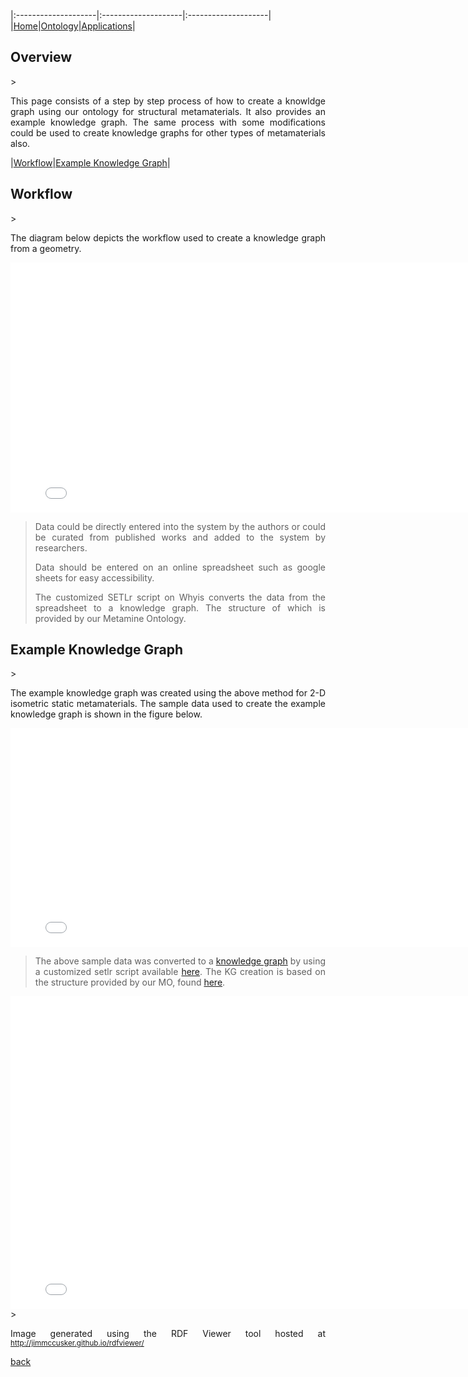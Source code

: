 
|:--------------------|:--------------------|:--------------------|
|[Home](./index.html)|[Ontology](./ontology.html)|[Applications](./applications.html)|

<h2 id="overview">Overview</h2>
> <p align="justify">This page consists of a step by step process of how to create a knowldge graph using our ontology for structural metamaterials. It also provides an example knowledge graph. The same process with some modifications could be used to create knowledge graphs for other types of metamaterials also. </p>

|[Workflow](#workflow)|[Example Knowledge Graph](#exampleKG)|

<h2 id="workflow">Workflow</h2>
> <p align="justify">The diagram below depicts the workflow used to create a knowledge graph from a geometry.</p>

<iframe src="images/workflow_kg.pdf" style="width: 800px;height: 400px;border: none;"></iframe>

> <p align="justify">Data could be directly entered into the system by the authors or could be curated from published works and added to the system by researchers.</p>
> <p align="justify">Data should be entered on an online spreadsheet such as google sheets for easy accessibility.</p>
> <p align="justify">The customized SETLr script on Whyis converts the data from the spreadsheet to a knowledge graph. The structure of which is provided by our Metamine Ontology.</p>

<h2 id="exampleKG">Example Knowledge Graph</h2>
> <p align="justify">The example knowledge graph was created using the above method for 2-D isometric static metamaterials. The sample data used to create the example knowledge graph is shown in the figure below. </p>

<iframe src="images/MetamineSampleData.pdf" style="width: 800px;height: 350px;border: none;"></iframe>

> <p align="justify"> The above sample data was converted to a <a href="https://github.com/tetherless-world/metamine/blob/master/setl/metamine_kg.ttl">knowledge graph</a> by using a customized setlr script available <a href="https://github.com/tetherless-world/metamine/blob/master/setl/metamine_kg.setl.ttl"> here</a>. The KG creation is based on the structure provided by our MO, found <a href="https://github.com/tetherless-world/metamine/blob/master/setl/metamine.ttl">here</a>.</p>

<iframe src="images/kg_view_instance1.png" style="width: 800px;height: 500px;border: none;"></iframe>
><p align="justify">Image generated using the RDF Viewer tool hosted at <a href="http://jimmccusker.github.io/rdfviewer/"><small>http://jimmccusker.github.io/rdfviewer/</small></a></p>

[back](./)